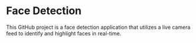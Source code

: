# Face Detection
This GitHub project is a face detection application that utilizes a live camera feed to identify and highlight faces in real-time. 
